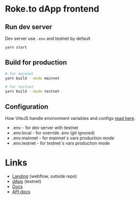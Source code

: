 # Roke.to dApp frontend

## Run dev server

Dev server use `.env` and testnet by default

```bash
yarn start
```

## Build for production

```bash
# for mainnet
yarn build --mode mainnet

# for testnet
yarn build --mode testnet
```

## Configuration

How ViteJS handle environment variables and configs [read here](https://vitejs.dev/guide/env-and-mode.html).

- .env - for dev server with testnet
- .env.local - for override .env (git ignored)
- .env.mainnet - for mainnet`s vars production mode
- .env.testnet - for testnet`s vars production mode

# Links

- [Landing](https://www.roke.to/) (webflow, outside repo)
- [dApp](test.app-v2.roke.to) (testnet)
- [Docs](https://www.notion.so/kikimora-labs/Roketo-2056455fdcf4452f9e690601cc49d7a4)
- [API docs](/streaming/README.md)
